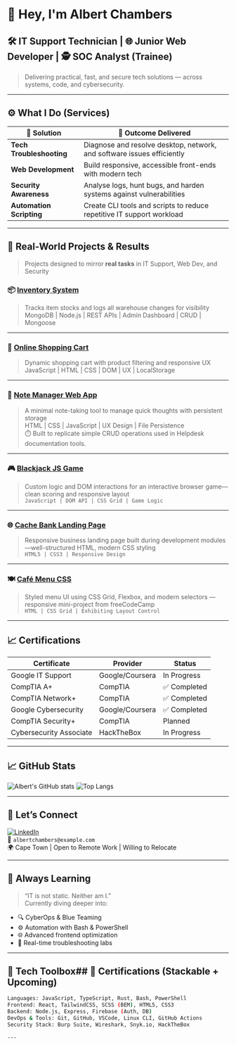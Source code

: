 <!-- GitHub Profile README for Albert Chambers -->

# 👋 Hey, I'm Albert Chambers

## 🛠️ IT Support Technician | 🌐 Junior Web Developer | 🕵️ SOC Analyst (Trainee)

> Delivering practical, fast, and secure tech solutions — across systems, code, and cybersecurity.

---

## ⚙️ What I Do (Services)

| 🧩 Solution               | 🎯 Outcome Delivered                                                        |
|---------------------------|-----------------------------------------------------------------------------|
| **Tech Troubleshooting**  | Diagnose and resolve desktop, network, and software issues efficiently       |
| **Web Development**       | Build responsive, accessible front-ends with modern tech                    |
| **Security Awareness**    | Analyse logs, hunt bugs, and harden systems against vulnerabilities         |
| **Automation Scripting**  | Create CLI tools and scripts to reduce repetitive IT support workload       |

---

## 🧠 Real-World Projects & Results

> Projects designed to mirror **real tasks** in IT Support, Web Dev, and Security

### 📦 [Inventory System](https://github.com/albertchambers/inventory-system)
> Tracks item stocks and logs all warehouse changes for visibility  
MongoDB | Node.js | REST APIs | Admin Dashboard | CRUD | Mongoose

---

### 🛒 [Online Shopping Cart](https://github.com/albertchambers/shopping-cart-js)
> Dynamic shopping cart with product filtering and responsive UX  
JavaScript | HTML | CSS | DOM | UX | LocalStorage

---

### 🧩 [Note Manager Web App](https://github.com/albertchambers/note-manager-web)
> A minimal note-taking tool to manage quick thoughts with persistent storage  
HTML | CSS | JavaScript | UX Design | File Persistence  
⏱️ Built to replicate simple CRUD operations used in Helpdesk documentation tools.

---

### 🎮 [Blackjack JS Game](https://github.com/albertchambers/Module_9R_CS20240194_WFO2407_Group-A_Albert-Chambers_SDF09_R)
> Custom logic and DOM interactions for an interactive browser game—clean scoring and responsive layout  
`JavaScript | DOM API | CSS Grid | Game Logic`  

---

### 🌐 [Cache Bank Landing Page](https://github.com/albertchambers/CS20240194_WFO2407_Group-A_Albert-Chambers_SDF11)
> Responsive business landing page built during development modules—well-structured HTML, modern CSS styling  
`HTML5 | CSS3 | Responsive Design`  

---

### 🍽️ [Café Menu CSS](https://github.com/albertchambers/Cafe-Menu-CSS-freeCodeCamp)
> Styled menu UI using CSS Grid, Flexbox, and modern selectors — responsive mini-project from freeCodeCamp  
`HTML | CSS Grid | Exhibiting Layout Control`  

---

## 📈 Certifications

| Certificate             | Provider           | Status     |
|-------------------------|--------------------|------------|
| Google IT Support       | Google/Coursera    | In Progress|
| CompTIA A+              | CompTIA            | ✅ Completed |
| CompTIA Network+        | CompTIA            | ✅ Completed |
| Google Cybersecurity    | Google/Coursera    | ✅ Completed |
| CompTIA Security+       | CompTIA            | Planned |
| Cybersecurity Associate | HackTheBox         | In Progress |

---

## 📈 GitHub Stats

![Albert's GitHub stats](https://github-readme-stats.vercel.app/api?username=albertchambers&show_icons=true&theme=tokyonight)
![Top Langs](https://github-readme-stats.vercel.app/api/top-langs/?username=albertchambers&layout=compact&theme=tokyonight)

---

## 🤝 Let’s Connect

[![LinkedIn](https://img.shields.io/badge/LinkedIn-blue?logo=linkedin)](https://www.linkedin.com/in/albert-chambers)  
📧 `albertchambers@example.com`  
🌍 Cape Town | Open to Remote Work | Willing to Relocate

---

## 🔄 Always Learning

> “IT is not static. Neither am I.”  
Currently diving deeper into:
- 🔍 CyberOps & Blue Teaming
- ⚙️ Automation with Bash & PowerShell
- 🌐 Advanced frontend optimization
- 🎯 Real-time troubleshooting labs

---

## 🧰 Tech Toolbox## 📜 Certifications (Stackable + Upcoming)

```bash
Languages: JavaScript, TypeScript, Rust, Bash, PowerShell
Frontend: React, TailwindCSS, SCSS (BEM), HTML5, CSS3
Backend: Node.js, Express, Firebase (Auth, DB)
DevOps & Tools: Git, GitHub, VSCode, Linux CLI, GitHub Actions
Security Stack: Burp Suite, Wireshark, Snyk.io, HackTheBox

---

